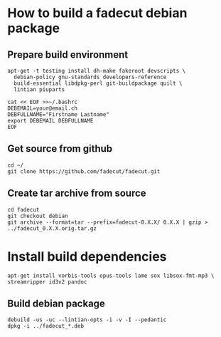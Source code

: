 # How to build a fadecut debian package

## Prepare build environment

	apt-get -t testing install dh-make fakeroot devscripts \
	  debian-policy gnu-standards developers-reference
	  build-essential libdpkg-perl git-buildpackage quilt \
	  lintian piuparts

	cat << EOF >>~/.bashrc
	DEBEMAIL=your@email.ch
	DEBFULLNAME="Firstname Lastname"
	export DEBEMAIL DEBFULLNAME
	EOF

## Get source from github

	cd ~/
	git clone https://github.com/fadecut/fadecut.git

## Create tar archive from source

	cd fadecut
	git checkout debian
	git archive --format=tar --prefix=fadecut-0.X.X/ 0.X.X | gzip > ../fadecut_0.X.X.orig.tar.gz

# Install build dependencies

	apt-get install vorbis-tools opus-tools lame sox libsox-fmt-mp3 \
	streamripper id3v2 pandoc

## Build debian package

	debuild -us -uc --lintian-opts -i -v -I --pedantic
	dpkg -i ../fadecut_*.deb
